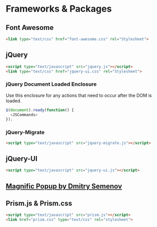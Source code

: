 # Frameworks & Packages

## Font Awesome

```html
<link type="text/css" href="font-awesome.css" rel="Stylesheet">
```

## jQuery

```html
<script type="text/javascript" src="jquery.js"></script>
<link type="text/css" href="jquery-ui.css" rel="Stylesheet">
```

### jQuery Document Loaded Enclosure
Use this enclosure for any actions that need to occur after the DOM is loaded.
```javascript
$(document).ready(function() {
  <JSCommands>
});
```

### jQuery-Migrate

```html
<script type="text/javascript" src="jquery-migrate.js"></script>
```

## jQuery-UI

```html
<script type="text/javascript" src="jquery-ui.js"></script>
```

## [Magnific Popup by Dmitry Semenov](http://bit.ly/magnific-popup) 

## Prism.js & Prism.css

```html
<script type="text/javascript" src="prism.js"></script>
<link href="prism.css" type="text/css" rel="stylesheet">
```

